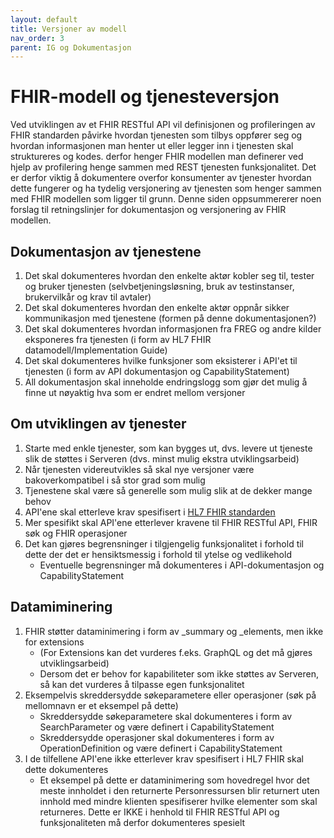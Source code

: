 ```yaml
---
layout: default
title: Versjoner av modell
nav_order: 3
parent: IG og Dokumentasjon
---
```


# FHIR-modell og tjenesteversjon

Ved utviklingen av et FHIR RESTful API vil definisjonen og profileringen av FHIR standarden påvirke hvordan tjenesten som tilbys oppfører seg og hvordan informasjonen man henter ut eller legger inn i tjenesten skal struktureres og kodes. derfor henger FHIR modellen man definerer ved hjelp av profilering henge sammen med REST tjenesten funksjonalitet. Det er derfor viktig å dokumentere overfor konsumenter av tjenester hvordan dette fungerer og ha tydelig versjonering av tjenesten som henger sammen med FHIR modellen som ligger til grunn. Denne siden oppsummererer noen forslag til retningslinjer for dokumentasjon og versjonering av FHIR modellen.

## Dokumentasjon av tjenestene

1. Det skal dokumenteres hvordan den enkelte aktør kobler seg til, tester og bruker tjenesten (selvbetjeningsløsning, bruk av testinstanser, brukervilkår og krav til avtaler)
2. Det skal dokumenteres hvordan den enkelte aktør oppnår sikker kommunikasjon med tjenestene (formen på denne dokumentasjonen?)
3. Det skal dokumenteres hvordan informasjonen fra FREG og andre kilder eksponeres fra tjenesten (i form av HL7 FHIR datamodell/Implementation Guide)
4. Det skal dokumenteres hvilke funksjoner som eksisterer i API'et til tjenesten (i form av API dokumentasjon og CapabilityStatement)
5. All dokumentasjon skal inneholde endringslogg som gjør det mulig å finne ut nøyaktig hva som er endret mellom versjoner

## Om utviklingen av tjenester

1. Starte med enkle tjenester, som kan bygges ut, dvs. levere ut tjeneste slik de støttes i Serveren (dvs. minst mulig ekstra utviklingsarbeid)
2. Når tjenesten videreutvikles så skal nye versjoner være bakoverkompatibel i så stor grad som mulig
3. Tjenestene skal være så generelle som mulig slik at de dekker mange behov
4. API'ene skal etterleve krav spesifisert i [HL7 FHIR standarden](https://www.hl7.org/fhir/)
5. Mer spesifikt skal API'ene etterlever kravene til FHIR RESTful API, FHIR søk og FHIR operasjoner
6. Det kan gjøres begrensninger i tilgjengelig funksjonalitet i forhold til dette der det er hensiktsmessig i forhold til ytelse og vedlikehold 
   * Eventuelle begrensninger må dokumenteres i API-dokumentasjon og CapabilityStatement

## Datamiminering

1. FHIR støtter dataminimering i form av _summary og _elements, men ikke for extensions
   * (For Extensions kan det vurderes f.eks. GraphQL og det må gjøres utviklingsarbeid)
   * Dersom det er behov for kapabiliteter som ikke støttes av Serveren, så kan det vurderes å tilpasse egen funksjonalitet
2. Eksempelvis skreddersydde søkeparametere eller operasjoner (søk på mellomnavn er et eksempel på dette)
   * Skreddersydde søkeparametere skal dokumenteres i form av SearchParameter og være definert i CapabilityStatement
   * Skreddersydde operasjoner skal dokumenteres i form av OperationDefinition og være definert i CapabilityStatement
3. I de tilfellene API'ene ikke etterlever krav spesifisert i HL7 FHIR skal dette dokumenteres 
   * Et eksempel på dette er dataminimering som hovedregel hvor det meste innholdet i den returnerte Personressursen blir returnert uten innhold med mindre klienten spesifiserer hvilke elementer som skal returneres. Dette er IKKE i henhold til FHIR RESTful API og funksjonaliteten må derfor dokumenteres spesielt

